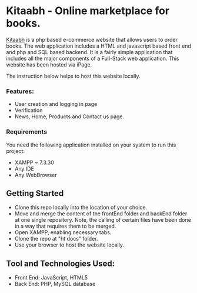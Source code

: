 # Kitaabh - Online marketplace for books.


[Kitaabh](https://kitaabh.com/) is a php based e-commerce website that allows users to order books. The web application includes a HTML and javascript based front end and php and SQL based backend. It is a fairly simple application that includes all the major components of a Full-Stack web application. This website has been hosted via iPage.

The instruction below helps to host this website locally.

### Features: 

* User creation and logging in page
* Verification
* News, Home, Products and Contact us page.

### Requirements

You need the following application installed on your system to run this project:

* XAMPP ~  7.3.30
* Any IDE
* Any WebBrowser

## Getting Started

* Clone this repo locally into the location of your choice.
* Move and merge the content of the frontEnd folder and backEnd folder at one single repository. Note, the calling of certain files have been done in a way that  requires them to be merged. 
* Open XAMPP, enabling necessary tabs.
*  Clone the repo at "ht docs" folder.
*   Use your browser to host the website locally.

## Tool and Technologies Used:
* Front End: JavaScript, HTML5
* Back  End: PHP, MySQL database





